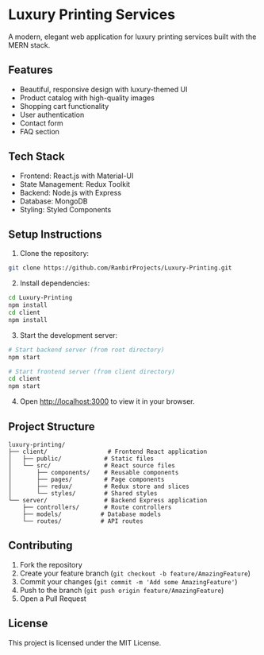 # Luxury Printing Services

A modern, elegant web application for luxury printing services built with the MERN stack.

## Features

- Beautiful, responsive design with luxury-themed UI
- Product catalog with high-quality images
- Shopping cart functionality
- User authentication
- Contact form
- FAQ section

## Tech Stack

- Frontend: React.js with Material-UI
- State Management: Redux Toolkit
- Backend: Node.js with Express
- Database: MongoDB
- Styling: Styled Components

## Setup Instructions

1. Clone the repository:
```bash
git clone https://github.com/RanbirProjects/Luxury-Printing.git
```

2. Install dependencies:
```bash
cd Luxury-Printing
npm install
cd client
npm install
```

3. Start the development server:
```bash
# Start backend server (from root directory)
npm start

# Start frontend server (from client directory)
cd client
npm start
```

4. Open [http://localhost:3000](http://localhost:3000) to view it in your browser.

## Project Structure

```
luxury-printing/
├── client/                 # Frontend React application
│   ├── public/            # Static files
│   └── src/               # React source files
│       ├── components/    # Reusable components
│       ├── pages/         # Page components
│       ├── redux/         # Redux store and slices
│       └── styles/        # Shared styles
└── server/                # Backend Express application
    ├── controllers/       # Route controllers
    ├── models/           # Database models
    └── routes/           # API routes
```

## Contributing

1. Fork the repository
2. Create your feature branch (`git checkout -b feature/AmazingFeature`)
3. Commit your changes (`git commit -m 'Add some AmazingFeature'`)
4. Push to the branch (`git push origin feature/AmazingFeature`)
5. Open a Pull Request

## License

This project is licensed under the MIT License. 
